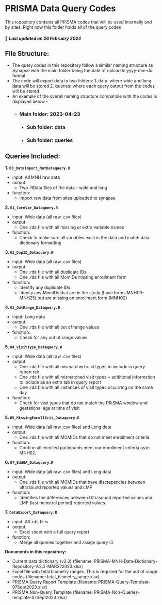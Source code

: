 # PRISMA Data Query Codes
This repository contains all PRISMA codes that will be used internally and by sites. Right now this folder holds all of the query codes 
#### :pushpin: *Last updated on 26 February 2024*

## File Structure: 
* The query codes in this repository follow a similar naming structure as Synapse with the main folder being the date of upload in yyyy-mm-dd format 
* The code will export data to two folders:
  1\. data: where wide and long data will be stored 
  2\. queries: where each query output from the codes will be stored
* An example of the overall naming structure compatible with the codes is displayed below -
  - ### Main folder: 2023-04-23
  	- ### Sub folder: data
  	- ### Sub folder: queries
 
     
## Queries Included: 
**1\. `00_DataImport_MatDataquery.R`** 
   - input: All MNH raw data
   - output:
     - Two .RData files of the data - wide and long 
   - function: 
     - Import raw data from sites uploaded to synapse 
				
**2\. `01_CoreVar_Dataquery.R`** 
   - input: Wide data (all raw .csv files)
   - output:
     - One .rda file with all missing or extra variable names 
   - function: 
     - Check to make sure all variables exist in the data and match data dictionary formatting 

**3\. `02_DupID_Dataquery.R`** 
   - input: Wide data (all raw .csv files)
   - output:
     - One .rda file with all duplicate IDs 
     - One .rda file with all MomIDs missing enrollment form
   - function: 
     - Identify any duplicate IDs 
     - Idenity any MomIDs that are in the study (have forms MNH03-MNH25) but are missing an enrollment form (MNH02) 


**4\. `03_OutRange_Dataquery.R`** 
   - input: Long data 
   - output:
     - One .rda file with all out of range values 
   - function: 
     - Check for any out of range values  

**5\. `04_VisitType_Dataquery.R`** 
   - input: Wide data (all raw .csv files)
   - output:
     - One .rda file with all mismatched visit types to include in query report tab
     - One .rda file with all mismatched visit types + additional information to include as an extra tab in query report
     - One .rda file with all instances of visit types occurring on the same day
   - function: 
     - Check for visit types that do not match the PRISMA window and gestational age at time of visit

**5\. `05_MissingEnrollCrit_Dataquery.R`** 
   - input: Wide data (all raw .csv files) and Long data
   - output:
     - One .rda file with all MOMIDs that do not meet enrollment criteria 
   - function: 
     - Confirm all enrolled particpants meet our enrollment criteria as in MNH02.

**6\. `07_EddGA_Dataquery.R`** 
   - input: Wide data (all raw .csv files) and Long data
   - output:
     - One .rda file with all MOMIDs that have discrepancies between ultrasound reported values and LMP
   - function: 
     - Identifies the differences between Ultrasound reported values and LMP (last menstral period) reported values.

**7\. `DataExport_Dataquery.R`** 
   - input: All .rds files 
   - output:
     - Excel sheet with a full query report 
   - function: 
     - Merge all queries together and assign query ID
    
**Documents in this repository:** 
   - Current data dictionary (v2.3) (filename: PRiSMA-MNH-Data-Dictionary-Repository-V.2.3-MAR272023.xlsx)
   - Excel file with fetal biometry ranges. This is required for the out of range codes (filename: fetal_biometry_range.xlsx)
   - PRISMA Query Report Template (filename: PRISMA-Query-Template-07Sept2023.xlsx)
   - PRISMA Non-Query Template (filename: PRISMA-Non-Queries-template-07Sept2023.xlsx)
